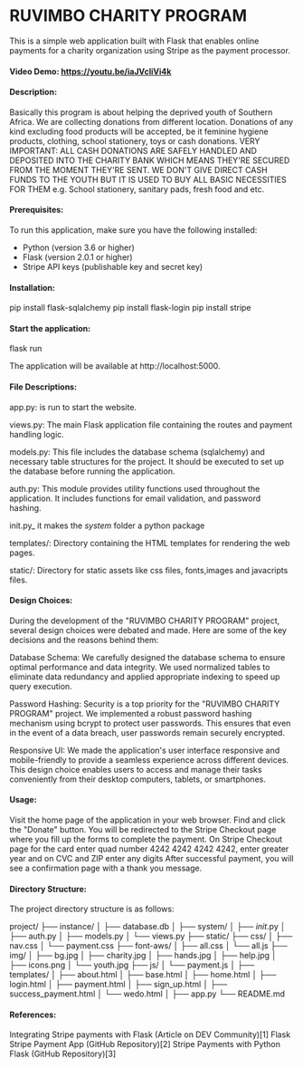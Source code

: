 # RUVIMBO CHARITY PROGRAM

This is a simple web application built with Flask that enables online payments for a charity organization using Stripe as the payment processor.

#### Video Demo:  <https://youtu.be/iaJVcliVi4k>

#### Description:

Basically this program is about helping the deprived youth of Southern Africa. We are collecting donations from different location. Donations of any kind excluding food products will be accepted, be it feminine hygiene products, clothing, school stationery, toys or cash donations. VERY IMPORTANT: ALL CASH DONATIONS ARE SAFELY HANDLED AND DEPOSITED INTO THE CHARITY BANK WHICH MEANS THEY'RE SECURED FROM THE MOMENT THEY'RE SENT. WE DON'T GIVE DIRECT CASH FUNDS TO THE YOUTH BUT IT IS USED TO BUY ALL BASIC NECESSITIES FOR THEM e.g. School stationery, sanitary pads, fresh food and etc.

#### Prerequisites:

To run this application, make sure you have the following installed:

- Python (version 3.6 or higher)
- Flask (version 2.0.1 or higher)
- Stripe API keys (publishable key and secret key)

#### Installation:

pip install flask-sqlalchemy
pip install flask-login
pip install stripe

#### Start the application:

flask run

The application will be available at http://localhost:5000.

#### File Descriptions:

app.py: is run to start the website.

views.py: The main Flask application file containing the routes and payment handling logic.

models.py: This file includes the database schema (sqlalchemy) and necessary table structures for the project. It should be executed to set up the database before running the application.

auth.py: This module provides utility functions used throughout the application. It includes functions for email validation, and password hashing.

init.py_ it makes the _system_ folder a python package

templates/: Directory containing the HTML templates for rendering the web pages.

static/: Directory for static assets like css files, fonts,images and javacripts files.

#### Design Choices:

During the development of the "RUVIMBO CHARITY PROGRAM" project, several design choices were debated and made. Here are some of the key decisions and the reasons behind them:

Database Schema: We carefully designed the database schema to ensure optimal performance and data integrity. We used normalized tables to eliminate data redundancy and applied appropriate indexing to speed up query execution.

Password Hashing: Security is a top priority for the "RUVIMBO CHARITY PROGRAM" project. We implemented a robust password hashing mechanism using bcrypt to protect user passwords. This ensures that even in the event of a data breach, user passwords remain securely encrypted.

Responsive UI: We made the application's user interface responsive and mobile-friendly to provide a seamless experience across different devices. This design choice enables users to access and manage their tasks conveniently from their desktop computers, tablets, or smartphones.

#### Usage:

Visit the home page of the application in your web browser.
Find and click the "Donate" button.
You will be redirected to the Stripe Checkout page where you fill up the forms to complete the payment.
On Stripe Checkout page for the card enter quad number 4242 4242 4242 4242, enter greater year and on CVC and ZIP enter any digits
After successful payment, you will see a confirmation page with a thank you message.

#### Directory Structure:

The project directory structure is as follows:

project/
  ├── instance/
  │   ├── database.db
  │
  ├── system/
  │   ├── _init_.py
  │   ├── auth.py
  │   ├── models.py
  │   └── views.py
  ├── static/
  ├── css/
  │   ├── nav.css
  │   └── payment.css
  ├── font-aws/
  │   ├── all.css
  │   └── all.js
  ├── img/
  │   ├── bg.jpg
  │   ├── charity.jpg
  │   ├── hands.jpg
  │   ├── help.jpg
  │   ├── icons.png
  │   └── youth.jpg
  ├── js/
  │   └── payment.js
  │
  ├── templates/
  │   ├── about.html
  │   ├── base.html
  │   ├── home.html
  │   ├── login.html
  │   ├── payment.html
  │   ├── sign_up.html
  │   ├── success_payment.html
  │   └── wedo.html
  │
  ├── app.py
  └── README.md

#### References:

Integrating Stripe payments with Flask (Article on DEV Community)[1]
Flask Stripe Payment App (GitHub Repository)[2]
Stripe Payments with Python Flask (GitHub Repository)[3]